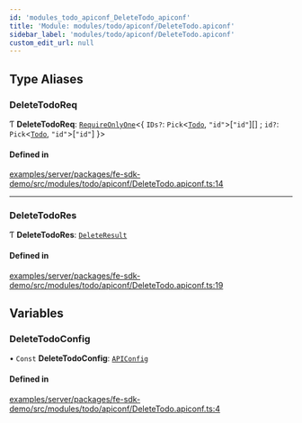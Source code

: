 ```yaml
---
id: 'modules_todo_apiconf_DeleteTodo_apiconf'
title: 'Module: modules/todo/apiconf/DeleteTodo.apiconf'
sidebar_label: 'modules/todo/apiconf/DeleteTodo.apiconf'
custom_edit_url: null
---
```


## Type Aliases

### DeleteTodoReq

Ƭ **DeleteTodoReq**: [`RequireOnlyOne`](shared_tsdk_types.md#requireonlyone)<{ `IDs?`: `Pick`<[`Todo`](../classes/modules_todo_Todo_entity.Todo.md), `"id"`\>[``"id"``][] ; `id?`: `Pick`<[`Todo`](../classes/modules_todo_Todo_entity.Todo.md), `"id"`\>[``"id"``] }\>

#### Defined in

[examples/server/packages/fe-sdk-demo/src/modules/todo/apiconf/DeleteTodo.apiconf.ts:14](https://github.com/jiouiuw/tsdk-monorepo/blob/4c9ec73/examples/server/packages/fe-sdk-demo/src/modules/todo/apiconf/DeleteTodo.apiconf.ts#L14)

---

### DeleteTodoRes

Ƭ **DeleteTodoRes**: [`DeleteResult`](../classes/shared_tsdk_types.DeleteResult.md)

#### Defined in

[examples/server/packages/fe-sdk-demo/src/modules/todo/apiconf/DeleteTodo.apiconf.ts:19](https://github.com/jiouiuw/tsdk-monorepo/blob/4c9ec73/examples/server/packages/fe-sdk-demo/src/modules/todo/apiconf/DeleteTodo.apiconf.ts#L19)

## Variables

### DeleteTodoConfig

• `Const` **DeleteTodoConfig**: [`APIConfig`](../interfaces/shared_tsdk_types.APIConfig.md)

#### Defined in

[examples/server/packages/fe-sdk-demo/src/modules/todo/apiconf/DeleteTodo.apiconf.ts:4](https://github.com/jiouiuw/tsdk-monorepo/blob/4c9ec73/examples/server/packages/fe-sdk-demo/src/modules/todo/apiconf/DeleteTodo.apiconf.ts#L4)
